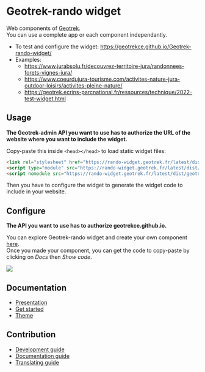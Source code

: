 # Geotrek-rando widget

Web components of [Geotrek](https://geotrek.fr/).\
You can use a complete app or each component independantly.

- To test and configure the widget: https://geotrekce.github.io/Geotrek-rando-widget/
- Examples:
  - https://www.jurabsolu.fr/decouvrez-territoire-jura/randonnees-forets-vignes-jura/
  - https://www.coeurdujura-tourisme.com/activites-nature-jura-outdoor-loisirs/activites-pleine-nature/
  - https://geotrek.ecrins-parcnational.fr/ressources/technique/2022-test-widget.html

## Usage

**The Geotrek-admin API you want to use has to authorize the URL of the website where you want to include the widget.**

Copy-paste this inside `<head></head>` to load static widget files:

```html
<link rel="stylesheet" href="https://rando-widget.geotrek.fr/latest/dist/geotrek-rando-widget/geotrek-rando-widget.css" />
<script type="module" src="https://rando-widget.geotrek.fr/latest/dist/geotrek-rando-widget/geotrek-rando-widget.esm.js"></script>
<script nomodule src="https://rando-widget.geotrek.fr/latest/dist/geotrek-rando-widget/geotrek-rando-widget.js"></script>
```

Then you have to configure the widget to generate the widget code to include in your website.

## Configure

**The API you want to use has to authorize geotrekce.github.io.**

You can explore Geotrek-rando widget and create your own component [here](https://geotrekce.github.io/Geotrek-rando-widget/).\
Once you made your component, you can get the code to copy-paste by clicking on _Docs_ then _Show code_.

[![](https://geotrek.fr/assets/img/logo_autonomens-h120m.png)](https://datatheca.com/)

## Documentation

- [Presentation](https://geotrek-rando-widget.readthedocs.io/latest/documentation/introduction/overview.html)
- [Get started](https://geotrek-rando-widget.readthedocs.io/latest/documentation/introduction/get-started.html)
- [Theme](https://geotrek-rando-widget.readthedocs.io/latest/documentation/theme/colors.html)

## Contribution

- [Development guide](https://geotrek-rando-widget.readthedocs.io/latest/documentation/contribution/development.html)
- [Documentation guide](https://geotrek-rando-widget.readthedocs.io/latest/documentation/contribution/documentation.html)
- [Translating guide](https://geotrek-rando-widget.readthedocs.io/latest/documentation/contribution/translation.html)
